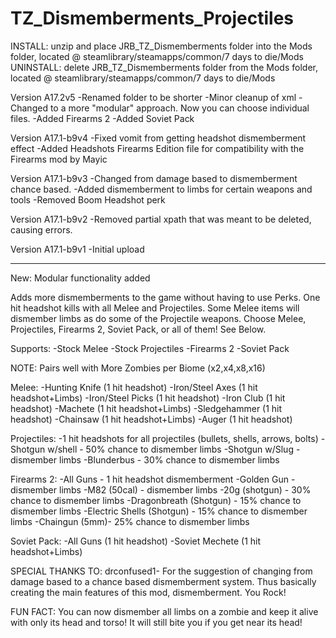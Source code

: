 # TZ_Dismemberments_Projectiles


INSTALL: unzip and place JRB_TZ_Dismemberments folder into the Mods folder, located @ steamlibrary/steamapps/common/7 days to die/Mods
UNINSTALL: delete JRB_TZ_Dismemberments folder from the Mods folder, located @ steamlibrary/steamapps/common/7 days to die/Mods

Version A17.2v5
-Renamed folder to be shorter
-Minor cleanup of xml
-Changed to a more "modular" approach. Now you can choose individual files.
-Added Firearms 2
-Added Soviet Pack

Version A17.1-b9v4
-Fixed vomit from getting headshot dismemberment effect
-Added Headshots Firearms Edition file for compatibility with the Firearms mod by Mayic

Version A17.1-b9v3
-Changed from damage based to dismemberment chance based.
-Added dismemberment to limbs for certain weapons and tools
-Removed Boom Headshot perk

Version A17.1-b9v2
-Removed partial xpath that was meant to be deleted, causing errors.

Version A17.1-b9v1
-Initial upload

----------------------------------------------------------------------------------------------------------------------------------------

New: Modular functionality added

Adds more dismemberments to the game without having to use Perks.
One hit headshot kills with all Melee and Projectiles.
Some Melee items will dismember limbs as do some of the Projectile weapons.
Choose Melee, Projectiles, Firearms 2, Soviet Pack, or all of them! See Below.


Supports:
-Stock Melee
-Stock Projectiles
-Firearms 2
-Soviet Pack

NOTE: Pairs well with More Zombies per Biome (x2,x4,x8,x16)

Melee:
-Hunting Knife (1 hit headshot)
-Iron/Steel Axes (1 hit headshot+Limbs)
-Iron/Steel Picks (1 hit headshot)
-Iron Club (1 hit headshot)
-Machete (1 hit headshot+Limbs)
-Sledgehammer (1 hit headshot)
-Chainsaw (1 hit headshot+Limbs)
-Auger (1 hit headshot)

Projectiles:
-1 hit headshots for all projectiles (bullets, shells, arrows, bolts)
-Shotgun w/shell - 50% chance to dismember limbs
-Shotgun w/Slug - dismember limbs
-Blunderbus - 30% chance to dismember limbs

Firearms 2:
-All Guns - 1 hit headshot dismemberment
-Golden Gun - dismember limbs
-M82 (50cal) - dismember limbs
-20g  (shotgun) - 30% chance to dismember limbs
-Dragonbreath (Shotgun) - 15% chance to dismember limbs
-Electric Shells (Shotgun) - 15% chance to dismember limbs
-Chaingun (5mm)- 25% chance to dismember limbs

Soviet Pack:
-All Guns (1 hit headshot)
-Soviet Mechete (1 hit headshot+Limbs)

SPECIAL THANKS TO: drconfused1- For the suggestion of changing from damage based to a chance based dismemberment system. Thus basically creating the main features of this mod, dismemberment. You Rock!


FUN FACT: You can now dismember all limbs on a zombie and keep it alive with only its head and torso! It will still bite you if you get near its head!

